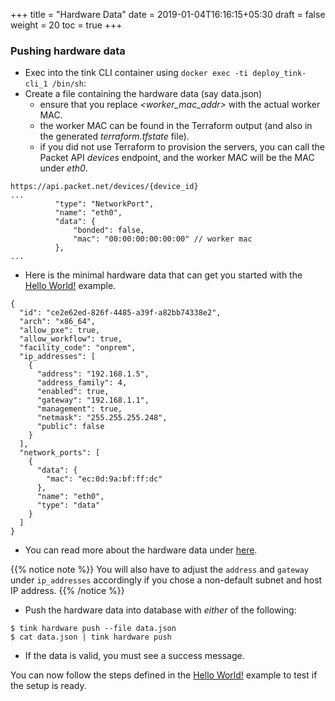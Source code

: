 +++
title = "Hardware Data"
date = 2019-01-04T16:16:15+05:30
draft = false
weight = 20
toc = true
+++

### Pushing hardware data

 - Exec into the tink CLI container using `docker exec -ti deploy_tink-cli_1 /bin/sh`:
 - Create a file containing the hardware data (say data.json)
   - ensure that you replace _<worker_mac_addr>_ with the actual worker MAC.
   - the worker MAC can be found in the Terraform output (and also in the generated _terraform.tfstate_ file).
   - if you did not use Terraform to provision the servers, you can call the Packet API _devices_ endpoint, and the worker MAC will be the MAC under _eth0_.
```
https://api.packet.net/devices/{device_id}
...
          "type": "NetworkPort",
          "name": "eth0",
          "data": {
              "bonded": false,
              "mac": "00:00:00:00:00:00" // worker mac
          },
...
```
 - Here is the minimal hardware data that can get you started with the [Hello World!](/examples/hello-world) example.
```
{
  "id": "ce2e62ed-826f-4485-a39f-a82bb74338e2",
  "arch": "x86_64",
  "allow_pxe": true,
  "allow_workflow": true,
  "facility_code": "onprem",
  "ip_addresses": [
    {
      "address": "192.168.1.5",
      "address_family": 4,
      "enabled": true,
      "gateway": "192.168.1.1",
      "management": true,
      "netmask": "255.255.255.248",
      "public": false
    }
  ],
  "network_ports": [
    {
      "data": {
        "mac": "ec:0d:9a:bf:ff:dc"
      },
      "name": "eth0",
      "type": "data"
    }
  ]
}
```
 - You can read more about the hardware data under [here](/hardware-data).

{{% notice note %}}
You will also have to adjust the `address` and `gateway` under `ip_addresses` accordingly if you chose a non-default subnet and host IP address.
{{% /notice %}}

 - Push the hardware data into database with _either_ of the following:
```
$ tink hardware push --file data.json
$ cat data.json | tink hardware push
```

 - If the data is valid, you must see a success message.

You can now follow the steps defined in the [Hello World!](/examples/hello-world) example to test if the setup is ready.
